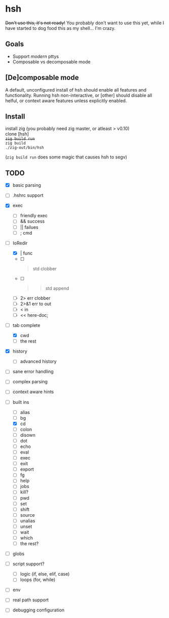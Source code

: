 # hsh
~~Don't use this, it's not ready!~~
You probably don't want to use this yet, while I have started to dog food this
as my shell... I'm crazy.

## Goals
 - Support *modern* pttys
 - Composable vs decomposable mode

## [De]composable mode
 A default, unconfigured install of hsh should enable all features and
 functionality. Running hsh non-interactive, or [other] should disable all
 helful, or context aware features unless explicitly enabled.

## Install
install zig (you probably need zig master, or atleast > v0.10)<br>
clone [hsh]<br>
~~`zig build run`~~<br>
`zig build`<br>
`./zig-out/bin/hsh`

(`zig build run` does some magic that causes hsh to segv)

## TODO
 - [x] basic parsing
 - [ ] .hshrc support
 - [x] exec
   - [ ] friendly exec
   - [ ] && success
   - [ ] || failues
   - [ ] ; cmd
 - [ ] IoRedir
   - [x] | func
   - [ ] > std clobber
   - [ ] >> std append
   - [ ] 2> err clobber
   - [ ] 2>&1 err to out
   - [ ] < in
   - [ ] << here-doc;
 - [ ] tab complete
   - [x] cwd
   - [ ] the rest
 - [x] history
   - [ ] advanced history
 - [ ] sane error handling
 - [ ] complex parsing
 - [ ] context aware hints
 - [ ] built ins
   - [ ] alias
   - [ ] bg
   - [x] cd
   - [ ] colon
   - [ ] disown
   - [ ] dot
   - [ ] echo
   - [ ] eval
   - [ ] exec
   - [ ] exit
   - [ ] export
   - [ ] fg
   - [ ] help
   - [ ] jobs
   - [ ] kill?
   - [ ] pwd
   - [ ] set
   - [ ] shift
   - [ ] source
   - [ ] unalias
   - [ ] unset
   - [ ] wait
   - [ ] which
   - [ ] the rest?
 - [ ] globs
 - [ ] script support?
   - [ ] logic (if, else, elif, case)
   - [ ] loops (for, while)
 - [ ] env
 - [ ] real path support
 - [ ] debugging configuration

